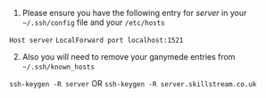 1. Please ensure you have the following entry for _server_ in your `~/.ssh/config` file and your `/etc/hosts`

`Host server`
	`LocalForward port localhost:1521`

2. Also you will need to remove your ganymede entries from `~/.ssh/known_hosts`

`ssh-keygen -R server` OR `ssh-keygen -R server.skillstream.co.uk`